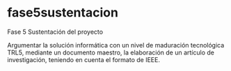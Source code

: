 # fase5sustentacion
Fase 5 Sustentación del proyecto

Argumentar la solución informática con un nivel de maduración 
tecnológica TRL5, mediante un documento maestro, la elaboración de 
un artículo de investigación, teniendo en cuenta el formato de IEEE.
